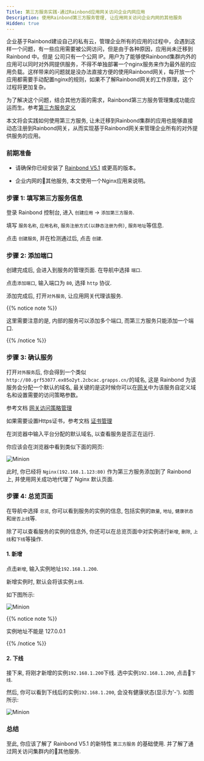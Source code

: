 ```yaml
---
Title: 第三方服务实践-通过Rainbond应用网关访问企业内网应用
Description: 使用Rainbond第三方服务管理, 让应用网关访问企业内网的其他服务
Hidden: true
---
```


企业基于Rainbond建设自己的私有云，管理企业所有的应用的过程中，会遇到这样一个问题，有一些应用需要被公网访问，但是由于各种原因，应用尚未迁移到 Rainbond 中。但是 公司只有一个公网 IP。用户为了能够使Rainbond集群内外的应用可以同时对外网提供服务，不得不单独部署一个nginx服务来作为最外层的应用负载。这样带来的问题就是没办法直接方便的使用Rainbond网关，每开放一个应用都需要手动配置nginx的规则，如果不了解Rainbond网关的工作原理，这个过程将更加复杂。

为了解决这个问题，结合其他方面的需求，Rainbond第三方服务管理集成功能应运而生。参考[第三方服务定义](/user-manual/app-creation/thirdparty-service/thirdparty-define/)

本文将会实践如何使用第三方服务, 让未迁移到Rainbond集群的应用也能够直接动态注册到Rainbond网关，从而实现基于Rainbond网关来管理企业所有的对外提供服务的应用。

### 前期准备

- 请确保你已经安装了 [Rainbond V5.1](/user-operations/install/online_install/) 或更高的版本。

- 企业内网的其他服务, 本文使用一个Nginx应用来说明。

### 步骤 1: 填写第三方服务信息

登录 Rainbond 控制台, 进入 `创建应用` -> `添加第三方服务`.

填写 `服务名称`, `应用名称`, `服务注册方式(以静态注册为例)`, `服务地址`等信息.

点击 `创建服务`, 并在检测通过后, 点击 `创建`.

### 步骤 2: 添加端口

创建完成后, 会进入到服务的管理页面. 在导航中选择 `端口`.

点击`添加端口`, 输入端口为 `80`, 选择 `http` 协议.

添加完成后, 打开`对外服务`, 让应用网关代理该服务.

{{% notice note %}}

这里需要注意的是, 内部的服务可以添加多个端口, 而第三方服务只能添加一个端口.

{{%  /notice %}}

### 步骤 3: 确认服务

打开`对外服务`后, 你会得到一个类似`http://80.grf53077.ex05o2yt.2cbcac.grapps.cn/`的域名, 这是 Rainbond 为该服务会分配一个默认的域名, 最关键的是这时候你可以在[网关](/user-manual/gateway/)中为该服务自定义域名和设置需要的访问策略参数。

参考文档 [网关访问策略管理](/user-manual/gateway/traffic-control/)

如果需要设置Https证书，参考文档 [证书管理](/user-manual/gateway/cert-management/)

在浏览器中输入平台分配的默认域名, 以查看服务是否正在运行.

你应该会在浏览器中看到类似下面的网页:

![Minion](https://grstatic.oss-cn-shanghai.aliyuncs.com/images/docs/5.1/thirdparty/practice-1/nginx%E9%A1%B5%E9%9D%A2.png)

此时, 你已经将 `Nginx(192.168.1.123:80)` 作为第三方服务添加到了 Rainbond 上, 并使用网关成功地代理了 Nginx 默认页面.

### 步骤 4: 总览页面

在导航中选择 `总览`, 你可以看到服务的实例的信息, 包括实例的`数量`, `地址`, `健康状态`和`是否上线`等.

除了可以查看服务的实例的信息外, 你还可以在总览页面中对实例进行`新增`, `删除`, `上线`和`下线`等操作.

#### 1. 新增

点击`新增`, 输入实例地址`192.168.1.200`.

新增实例时, 默认会将该实例`上线`.

如下图所示:

![Minion](https://grstatic.oss-cn-shanghai.aliyuncs.com/images/docs/5.1/thirdparty/practice-1/%E6%96%B0%E5%A2%9E%E5%AE%9E%E4%BE%8B.png)

{{% notice note %}}

实例地址不能是 127.0.0.1

{{%  /notice %}}

#### 2. 下线

接下来, 将刚才新增的实例`192.168.1.200`下线. 选中实例`192.168.1.200`, 点击`下线`.

然后, 你可以看到下线后的实例`192.168.1.200`, 会没有健康状态(显示为'-'). 如图所示:

![Minion](https://grstatic.oss-cn-shanghai.aliyuncs.com/images/docs/5.1/thirdparty/practice-1/%E4%B8%8B%E7%BA%BF%E5%AE%9E%E4%BE%8B.png)

### 总结

至此, 你应该了解了 Rainbond V5.1 的新特性 `第三方服务` 的基础使用. 并了解了通过网关访问集群内的其他服务.